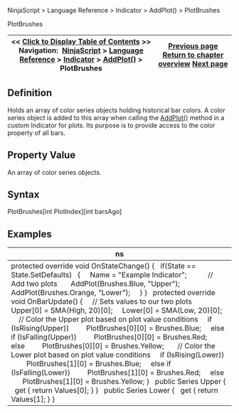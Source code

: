 ﻿
NinjaScript > Language Reference > Indicator > AddPlot() > PlotBrushes

PlotBrushes

| << [Click to Display Table of Contents](plotbrushes.md) >> **Navigation:**     [NinjaScript](ninjascript.md) > [Language Reference](language_reference_wip.md) > [Indicator](indicator.md) > [AddPlot()](addplot.md) > PlotBrushes | [Previous page](displacement.md) [Return to chapter overview](addplot.md) [Next page](plots.md) |
| --- | --- |
## Definition
Holds an array of color series objects holding historical bar colors. A color series object is added to this array when calling the [AddPlot()](addplot.md) method in a custom Indicator for plots. Its purpose is to provide access to the color property of all bars. 
 
## Property Value
An array of color series objects.
 
## Syntax
PlotBrushes[int PlotIndex][int barsAgo]
 
## Examples

| ns |
| --- |
| protected override void OnStateChange() {    if(State == State.SetDefaults)    {      Name = "Example Indicator";             // Add two plots        AddPlot(Brushes.Blue, "Upper");        AddPlot(Brushes.Orange, "Lower");      } }   protected override void OnBarUpdate() {      // Sets values to our two plots      Upper[0] = SMA(High, 20)[0];      Lower[0] = SMA(Low, 20)[0];        // Color the Upper plot based on plot value conditions      if (IsRising(Upper))          PlotBrushes[0][0] = Brushes.Blue;      else if (IsFalling(Upper))          PlotBrushes[0][0] = Brushes.Red;      else          PlotBrushes[0][0] = Brushes.Yellow;        // Color the Lower plot based on plot value conditions      if (IsRising(Lower))          PlotBrushes[1][0] = Brushes.Blue;      else if (IsFalling(Lower))          PlotBrushes[1][0] = Brushes.Red;      else          PlotBrushes[1][0] = Brushes.Yellow; }   public Series<double> Upper {    get { return Values[0]; } }     public Series<double> Lower {    get { return Values[1]; } } |
